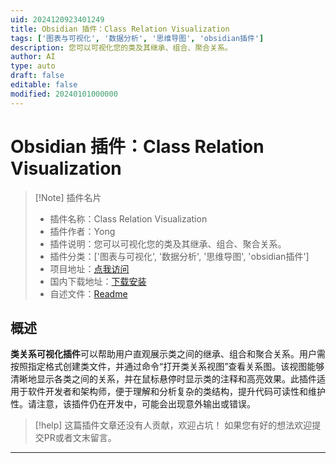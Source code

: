 ```yaml
---
uid: 2024120923401249
title: Obsidian 插件：Class Relation Visualization
tags: ['图表与可视化', '数据分析', '思维导图', 'obsidian插件']
description: 您可以可视化您的类及其继承、组合、聚合关系。
author: AI
type: auto
draft: false
editable: false
modified: 20240101000000
---
```


# Obsidian 插件：Class Relation Visualization

> [!Note] 插件名片
> - 插件名称：Class Relation Visualization
> - 插件作者：Yong
> - 插件说明：您可以可视化您的类及其继承、组合、聚合关系。
> - 插件分类：['图表与可视化', '数据分析', '思维导图', 'obsidian插件']
> - 项目地址：[点我访问](https://github.com/Cold-dragon7/Obsidian-Class-Relation-Visualization)
> - 国内下载地址：[下载安装](https://pkmer.cn/products/plugin/pluginMarket/?class-relation-visualization)
> - 自述文件：[Readme](https://ghproxy.net/https://raw.githubusercontent.com/Cold-dragon7/Obsidian-Class-Relation-Visualization/master/README.md)



## 概述

**类关系可视化插件**可以帮助用户直观展示类之间的继承、组合和聚合关系。用户需按照指定格式创建类文件，并通过命令“打开类关系视图”查看关系图。该视图能够清晰地显示各类之间的关系，并在鼠标悬停时显示类的注释和高亮效果。此插件适用于软件开发者和架构师，便于理解和分析复杂的类结构，提升代码可读性和维护性。请注意，该插件仍在开发中，可能会出现意外输出或错误。


> [!help] 
> 这篇插件文章还没有人贡献，欢迎占坑！
> 如果您有好的想法欢迎提交PR或者文末留言。
> 

---



